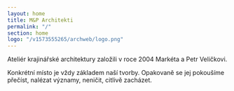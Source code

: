 ```yaml
---
layout: home
title: M&P Architekti
permalink: "/"
section: home
logo: "/v1573555265/archweb/logo.png"
---
```


Ateliér krajinářské architektury založili
v roce 2004 Markéta a Petr Veličkovi.

Konkrétní místo je vždy základem naší tvorby. Opakovaně se jej pokoušíme přečíst, nalézat významy, neničit, citlivě zacházet.
